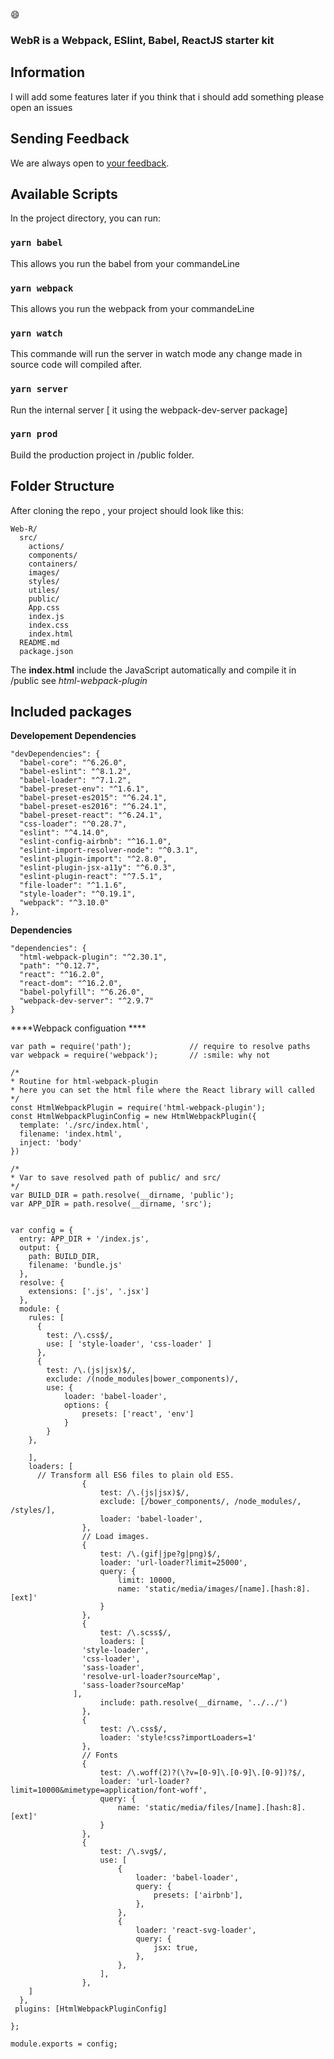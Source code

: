 :smile:
### WebR is a Webpack, ESlint, Babel, ReactJS starter kit

## Information

I will add some features later if you think that i should add something please open an issues

## Sending Feedback

We are always open to [your feedback](https://github.com/yecodeo/WebR/issues).

## Available Scripts

In the project directory, you can run:

### `yarn babel`

This allows you run the babel from your commandeLine

### `yarn webpack`

This allows you run the webpack from your commandeLine


### `yarn watch`

This commande will run the server in watch mode any change made in source code
will compiled after.

### `yarn server`

Run the internal server [ it using the webpack-dev-server package]

### `yarn prod`

Build the production project in /public folder.

##  Folder Structure

After cloning the repo , your project should look like this:

```
Web-R/
  src/
    actions/
    components/
    containers/
    images/
    styles/
    utiles/
    public/
    App.css
    index.js
    index.css
    index.html
  README.md
  package.json
```
The **index.html** include the JavaScript automatically and compile it in /public
see *html-webpack-plugin*

## Included packages

****Developement Dependencies****
```
"devDependencies": {
  "babel-core": "^6.26.0",
  "babel-eslint": "^8.1.2",
  "babel-loader": "^7.1.2",
  "babel-preset-env": "^1.6.1",
  "babel-preset-es2015": "^6.24.1",
  "babel-preset-es2016": "^6.24.1",
  "babel-preset-react": "^6.24.1",
  "css-loader": "^0.28.7",
  "eslint": "^4.14.0",
  "eslint-config-airbnb": "^16.1.0",
  "eslint-import-resolver-node": "^0.3.1",
  "eslint-plugin-import": "^2.8.0",
  "eslint-plugin-jsx-a11y": "^6.0.3",
  "eslint-plugin-react": "^7.5.1",
  "file-loader": "^1.1.6",
  "style-loader": "^0.19.1",
  "webpack": "^3.10.0"
},
```
****Dependencies****

```
"dependencies": {
  "html-webpack-plugin": "^2.30.1",
  "path": "^0.12.7",
  "react": "^16.2.0",
  "react-dom": "^16.2.0",
  "babel-polyfill": "^6.26.0",
  "webpack-dev-server": "^2.9.7"
}
```
****Webpack configuation ****

```
var path = require('path');             // require to resolve paths
var webpack = require('webpack');       // :smile: why not

/*
* Routine for html-webpack-plugin
* here you can set the html file where the React library will called
*/
const HtmlWebpackPlugin = require('html-webpack-plugin');
const HtmlWebpackPluginConfig = new HtmlWebpackPlugin({
  template: './src/index.html',
  filename: 'index.html',
  inject: 'body'
})

/*
* Var to save resolved path of public/ and src/
*/
var BUILD_DIR = path.resolve(__dirname, 'public');
var APP_DIR = path.resolve(__dirname, 'src');


var config = {
  entry: APP_DIR + '/index.js',   
  output: {
    path: BUILD_DIR,
    filename: 'bundle.js'
  },
  resolve: {
    extensions: ['.js', '.jsx']
  },
  module: {
    rules: [
      {
        test: /\.css$/,
        use: [ 'style-loader', 'css-loader' ]
      },
      {
        test: /\.(js|jsx)$/,
        exclude: /(node_modules|bower_components)/,
        use: {
            loader: 'babel-loader',
            options: {
                presets: ['react', 'env']
            }
        }
    },

    ],
    loaders: [
      // Transform all ES6 files to plain old ES5.
      			{
      				test: /\.(js|jsx)$/,
      				exclude: [/bower_components/, /node_modules/, /styles/],
      				loader: 'babel-loader',
      			},
      			// Load images.
      			{
      				test: /\.(gif|jpe?g|png)$/,
      				loader: 'url-loader?limit=25000',
      				query: {
      					limit: 10000,
      					name: 'static/media/images/[name].[hash:8].[ext]'
      				}
      			},
      			{
      				test: /\.scss$/,
      				loaders: [
                'style-loader',
                'css-loader',
                'sass-loader',
                'resolve-url-loader?sourceMap',
                'sass-loader?sourceMap'
              ],
      				include: path.resolve(__dirname, '../../')
      			},
      			{
      				test: /\.css$/,
      				loader: 'style!css?importLoaders=1'
      			},
      			// Fonts
      			{
      				test: /\.woff(2)?(\?v=[0-9]\.[0-9]\.[0-9])?$/,
      				loader: 'url-loader?limit=10000&mimetype=application/font-woff',
      				query: {
      					name: 'static/media/files/[name].[hash:8].[ext]'
      				}
      			},
      			{
      				test: /\.svg$/,
      				use: [
      					{
      						loader: 'babel-loader',
      						query: {
      							presets: ['airbnb'],
      						},
      					},
      					{
      						loader: 'react-svg-loader',
      						query: {
      							jsx: true,
      						},
      					},
      				],
      			},
    ]
  },
 plugins: [HtmlWebpackPluginConfig]

};

module.exports = config;

```
